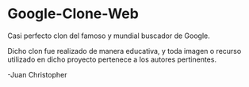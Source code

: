 # Google-Clone-Web
Casi perfecto clon del famoso y mundial buscador de Google. 

Dicho clon fue realizado de manera educativa, y toda imagen o recurso utilizado en dicho proyecto pertenece a los autores pertinentes.

-Juan Christopher


